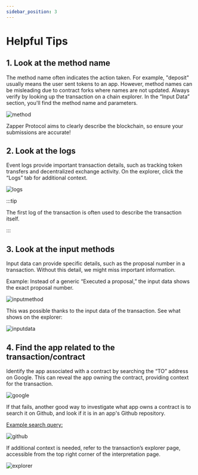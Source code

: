 ```yaml
---
sidebar_position: 3
---
```


# Helpful Tips

## 1. Look at the method name

The method name often indicates the action taken. For example, "deposit" usually means the user sent tokens to an app. However, method names can be misleading due to contract forks where names are not updated. Always verify by looking up the transaction on a chain explorer. In the “Input Data” section, you'll find the method name and parameters.

![method](/img/assets/methodname.png)

Zapper Protocol aims to clearly describe the blockchain, so ensure your submissions are accurate!

## 2. Look at the logs

Event logs provide important transaction details, such as tracking token transfers and decentralized exchange activity. On the explorer, click the “Logs” tab for additional context.

![logs](/img/assets/logs1.png)

:::tip 

The first log of the transaction is often used to describe the transaction itself.

:::

## 3. Look at the input methods

Input data can provide specific details, such as the proposal number in a transaction. Without this detail, we might miss important information.

Example: Instead of a generic “Executed a proposal,” the input data shows the exact proposal number.

![inputmethod](/img/assets/inputmethod.png)

This was possible thanks to the input data of the transaction. See what shows on the explorer: 

![inputdata](/img/assets/inputdata.png)

## 4. Find the app related to the transaction/contract

Identify the app associated with a contract by searching the “TO” address on Google. This can reveal the app owning the contract, providing context for the transaction.

![google](/img/assets/googlesearch.png)

If that fails, another good way to investigate what app owns a contract is to search it on Github, and look if it is in an app's Github repository. 

[Example search query:](https://github.com/search?q=0x6774Bcbd5ceCeF1336b5300fb5186a12DDD8b367&type=code)

![github](/img/assets/githubsearch.png)

If additional context is needed, refer to the transaction’s explorer page, accessible from the top right corner of the interpretation page.

![explorer](/img/assets/explorer.png)
